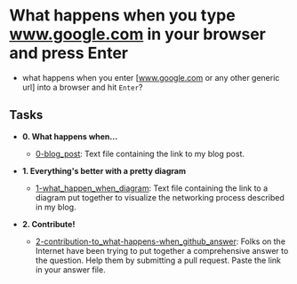 # What happens when you type www.google.com in your browser and press Enter

- what happens when you enter [www.google.com or any other generic url] into a browser and hit `Enter`?

## Tasks

- **0. What happens when...**

  - [0-blog_post](./0-blog_post): Text file containing the link to my blog post.

- **1. Everything's better with a pretty diagram**

  - [1-what_happen_when_diagram](./1-what_happen_when_diagram): Text file
    containing the link to a diagram put together to visualize the networking
    process described in my blog.

- **2. Contribute!**
  - [2-contribution-to_what-happens-when_github_answer](./2-contribution-to_what-happens-when_github_answer): Folks on the Internet have been trying to put together a comprehensive answer to the question. Help them by submitting a pull request. Paste the link in your answer file.

